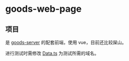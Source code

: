 # goods-web-page

## 项目

是 [goods-server](https://github.com/WorkCats/goods-server) 的配套前端，使用 vue，目前还比较屎山。

进行测试时需修改 [Data.ts](src/utils/Data.ts) 为测试所需的域名。
